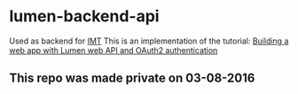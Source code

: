 # lumen-backend-api
Used as backend for [IMT](http://imt.rocks)
This is an implementation of the tutorial: [Building a web app with Lumen web API and OAuth2 authentication](http://esbenp.github.io/2015/05/26/lumen-web-api-oauth-2-authentication/)
## This repo was made private on 03-08-2016

